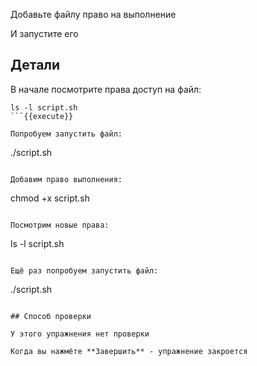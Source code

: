 Добавьте файлу право на выполнение

И запустите его

## Детали

В начале посмотрите права доступ на файл:

```
ls -l script.sh
```{{execute}}

Попробуем запустить файл:

```
./script.sh
```{{execute}}

Добавим право выполнения:

```
chmod +x script.sh
```{{execute}}

Посмотрим новые права:

```
ls -l script.sh
```{{execute}}

Ещё раз попробуем запустить файл:

```
./script.sh
```{{execute}}

## Способ проверки

У этого упражнения нет проверки

Когда вы нажмёте **Завершить** - упражнение закроется